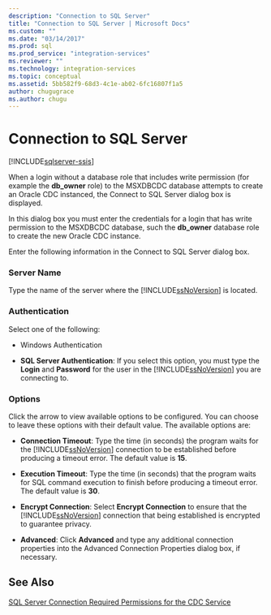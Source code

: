 ```yaml
---
description: "Connection to SQL Server"
title: "Connection to SQL Server | Microsoft Docs"
ms.custom: ""
ms.date: "03/14/2017"
ms.prod: sql
ms.prod_service: "integration-services"
ms.reviewer: ""
ms.technology: integration-services
ms.topic: conceptual
ms.assetid: 5bb582f9-68d3-4c1e-ab02-6fc16807f1a5
author: chugugrace
ms.author: chugu
---
```

# Connection to SQL Server

[!INCLUDE[sqlserver-ssis](../../includes/applies-to-version/sqlserver-ssis.md)]


  When a login without a database role that includes write permission (for example the **db_owner** role) to the MSXDBCDC database attempts to create an Oracle CDC instanced, the Connect to SQL Server dialog box is displayed.  
  
 In this dialog box you must enter the credentials for a login that has write permission to the MSXDBCDC database, such the **db_owner** database role to create the new Oracle CDC instance.  
  
 Enter the following information in the Connect to SQL Server dialog box.  
  
### Server Name  
 Type the name of the server where the [!INCLUDE[ssNoVersion](../../includes/ssnoversion-md.md)] is located.  
  
### Authentication  
 Select one of the following:  
  
-   Windows Authentication  
  
-   **SQL Server Authentication**: If you select this option, you must type the **Login** and **Password** for the user in the [!INCLUDE[ssNoVersion](../../includes/ssnoversion-md.md)] you are connecting to.  
  
### Options  
 Click the arrow to view available options to be configured. You can choose to leave these options with their default value. The available options are:  
  
-   **Connection Timeout**: Type the time (in seconds) the program waits for the [!INCLUDE[ssNoVersion](../../includes/ssnoversion-md.md)] connection to be established before producing a timeout error. The default value is **15**.  
  
-   **Execution Timeout**: Type the time (in seconds) that the program waits for SQL command execution to finish before producing a timeout error. The default value is **30**.  
  
-   **Encrypt Connection**: Select **Encrypt Connection** to ensure that the [!INCLUDE[ssNoVersion](../../includes/ssnoversion-md.md)] connection that being established is encrypted to guarantee privacy.  
  
-   **Advanced**: Click **Advanced** and type any additional connection properties into the Advanced Connection Properties dialog box, if necessary.  
  
## See Also  
 [SQL Server Connection Required Permissions for the CDC Service](../../integration-services/change-data-capture/sql-server-connection-required-permissions-for-the-cdc-service.md)  
  
  
